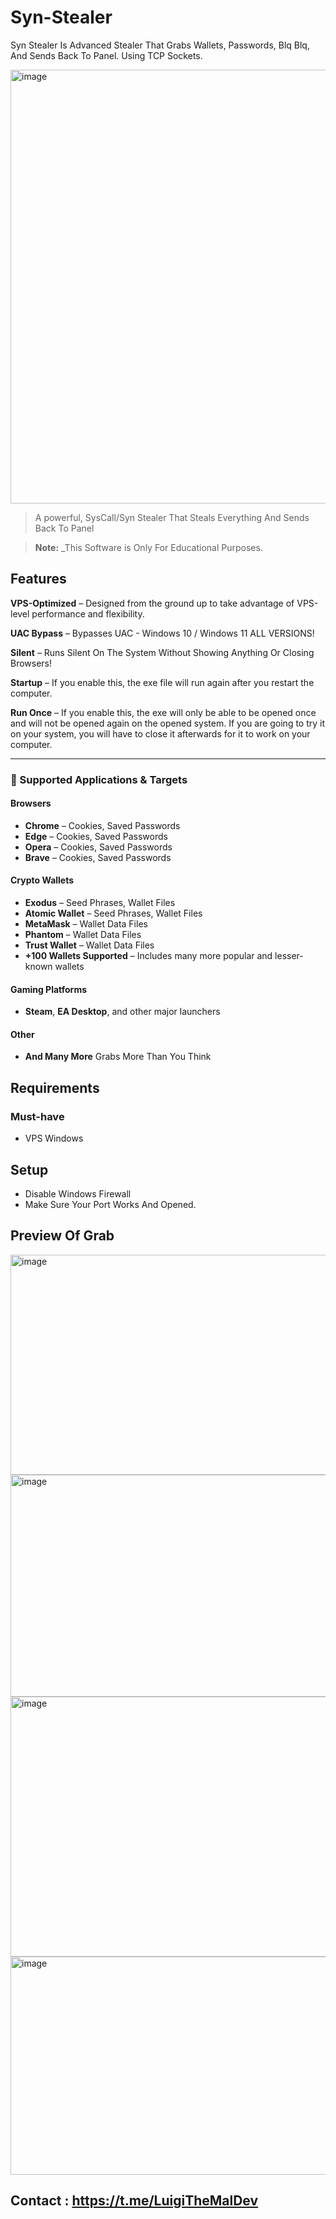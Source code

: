 # Syn-Stealer
Syn Stealer Is Advanced Stealer That Grabs Wallets, Passwords, Blq Blq, And Sends Back To Panel. Using TCP Sockets.

<img width="1917" height="694" alt="image" src="https://github.com/user-attachments/assets/4defd816-c976-4aef-a7cb-e99eb71ea4a3" />


> A powerful, SysCall/Syn Stealer That Steals Everything And Sends Back To Panel

> **Note:** _This Software is Only For Educational Purposes.

## Features 



 **VPS-Optimized** – Designed from the ground up to take advantage of VPS-level performance and flexibility.
 

**UAC Bypass** – Bypasses UAC - Windows 10 / Windows 11  ALL VERSIONS!
 

**Silent** – Runs Silent On The System Without Showing Anything Or Closing Browsers!
 

**Startup** – If you enable this, the exe file will 
run again after you restart the computer.

**Run Once** – If you enable this, the exe will only be able to be
opened once and will not be opened again
on the opened system. If you are going to try it on your system,
you will have to close it afterwards for it to work on your computer.

---

### 🎯 Supported Applications & Targets

####  Browsers
- **Chrome** – Cookies, Saved Passwords  
- **Edge** – Cookies, Saved Passwords  
- **Opera** – Cookies, Saved Passwords  
- **Brave** – Cookies, Saved Passwords  

#### Crypto Wallets
- **Exodus** – Seed Phrases, Wallet Files  
- **Atomic Wallet** – Seed Phrases, Wallet Files  
- **MetaMask** – Wallet Data Files  
- **Phantom** – Wallet Data Files  
- **Trust Wallet** – Wallet Data Files  
- **+100 Wallets Supported** – Includes many more popular and lesser-known wallets  

#### Gaming Platforms
- **Steam**, **EA Desktop**, and other major launchers

#### Other
- **And Many More** Grabs More Than You Think



## Requirements

### Must-have
- VPS Windows


## Setup
- Disable Windows Firewall
- Make Sure Your Port Works And Opened.

## Preview Of Grab
<img width="985" height="352" alt="image" src="https://github.com/user-attachments/assets/316973b0-8eed-42bf-ad8a-e3264d408891" />
<img width="984" height="355" alt="image" src="https://github.com/user-attachments/assets/35a76f5e-aa02-4157-a936-1099be7df1d9" />

<img width="982" height="416" alt="image" src="https://github.com/user-attachments/assets/da0179dc-65ca-4cfb-b1af-85be4c7c9cc3" />
<img width="979" height="349" alt="image" src="https://github.com/user-attachments/assets/71e43da7-e68d-43b5-8ec9-a1c0f666fb94" />



## Contact : https://t.me/LuigiTheMalDev

